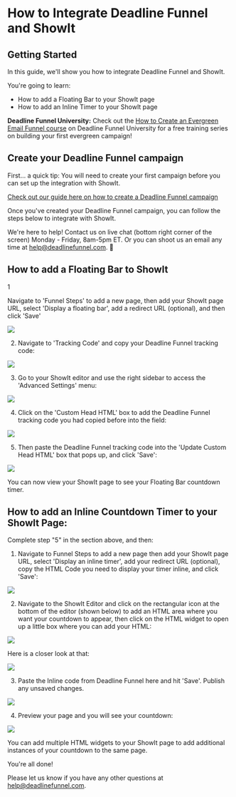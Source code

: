 # How to Integrate Deadline Funnel and ShowIt

## Getting Started

In this guide, we'll show you how to integrate Deadline Funnel and ShowIt.

You're going to learn:

* How to add a Floating Bar to your ShowIt page
* How to add an Inline Timer to your ShowIt page

**Deadline Funnel University:** Check out the [How to Create an Evergreen Email Funnel course](https://university.deadlinefunnel.com/courses/evergreen) on Deadline Funnel University for a free training series on building your first evergreen campaign!

## Create your Deadline Funnel campaign

First... a quick tip: You will need to create your first campaign before you can set up the integration with ShowIt.

[Check out our guide here on how to create a Deadline Funnel campaign](https://documentation.deadlinefunnel.com/article/629-how-to-create-%20a-deadline-funnel-campaign)

Once you've created your Deadline Funnel campaign, you can follow the steps below to integrate with ShowIt.

We're here to help! Contact us on live chat \(bottom right corner of the screen\) Monday - Friday, 8am-5pm ET. Or you can shoot us an email any time at help@deadlinefunnel.com. 🙂

## How to add a Floating Bar to ShowIt

1

Navigate to 'Funnel Steps' to add a new page, then add your ShowIt page URL, select 'Display a floating bar', add a redirect URL \(optional\), and then click 'Save'

![](https://s3.amazonaws.com/helpscout.net/docs/assets/53974d6ce4b0c76107b109d1/images/5e42c5d82c7d3a7e9ae7916b/file-CJQkHxiYf4.jpg)

2. Navigate to 'Tracking Code' and copy your Deadline Funnel tracking code:

![](https://s3.amazonaws.com/helpscout.net/docs/assets/53974d6ce4b0c76107b109d1/images/5e42c87b04286364bc952c0b/file-fgWtnbXApA.jpg)

3. Go to your ShowIt editor and use the right sidebar to access the 'Advanced Settings' menu:

![](https://s3.amazonaws.com/helpscout.net/docs/assets/53974d6ce4b0c76107b109d1/images/5e42c99a04286364bc952c23/file-SolmqKYfof.jpg)

4. Click on the 'Custom Head HTML' box to add the Deadline Funnel tracking code you had copied before into the field:

![](https://s3.amazonaws.com/helpscout.net/docs/assets/53974d6ce4b0c76107b109d1/images/5e42cde72c7d3a7e9ae79229/file-1dFmadOO9e.jpg)

5. Then paste the Deadline Funnel tracking code into the 'Update Custom Head HTML' box that pops up, and click 'Save':

![](https://s3.amazonaws.com/helpscout.net/docs/assets/53974d6ce4b0c76107b109d1/images/5e42ced12c7d3a7e9ae7923a/file-vP4g6UUxsR.jpg)

You can now view your ShowIt page to see your Floating Bar countdown timer.

## How to add an Inline Countdown Timer to your ShowIt Page:

Complete step "5" in the section above, and then:

1. Navigate to Funnel Steps to add a new page then add your ShowIt page URL, select 'Display an inline timer', add your redirect URL \(optional\), copy the HTML Code you need to display your timer inline, and click 'Save':

![](https://s3.amazonaws.com/helpscout.net/docs/assets/53974d6ce4b0c76107b109d1/images/5c783cd22c7d3a0cb9321570/file-hMgAYWDhqC.png)

2. Navigate to the ShowIt Editor and click on the rectangular icon at the bottom of the editor \(shown below\) to add an HTML area where you want your countdown to appear, then click on the HTML widget to open up a little box where you can add your HTML:

![](https://s3.amazonaws.com/helpscout.net/docs/assets/53974d6ce4b0c76107b109d1/images/5e42d03804286364bc952cbc/file-4kFOk0q5NJ.jpg)

Here is a closer look at that:

![](https://s3.amazonaws.com/helpscout.net/docs/assets/53974d6ce4b0c76107b109d1/images/5e42d06c04286364bc952cbe/file-56nXE3mI3v.jpg)

3. Paste the Inline code from Deadline Funnel here and hit 'Save'. Publish any unsaved changes.

![](https://s3.amazonaws.com/helpscout.net/docs/assets/53974d6ce4b0c76107b109d1/images/5e42d0c72c7d3a7e9ae7926a/file-37OIkrJkt6.jpg)

4. Preview your page and you will see your countdown:

![](https://s3.amazonaws.com/helpscout.net/docs/assets/53974d6ce4b0c76107b109d1/images/578ea8909033602936036f23/file-SZYioYAkDD.png)

You can add multiple HTML widgets to your ShowIt page to add additional instances of your countdown to the same page.

You're all done!

Please let us know if you have any other questions at [help@deadlinefunnel.com](mailto:mailto:help@deadlinefunnel.com).

